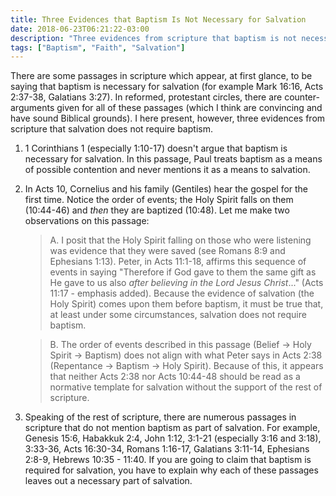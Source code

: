 ```yaml
---
title: Three Evidences that Baptism Is Not Necessary for Salvation
date: 2018-06-23T06:21:22-03:00
description: "Three evidences from scripture that baptism is not necessary for salvation."
tags: ["Baptism", "Faith", "Salvation"]
---
```


There are some passages in scripture which appear, at first glance, to be saying that baptism is necessary for salvation (for example Mark 16:16, Acts 2:37-38, Galatians 3:27). In reformed, protestant circles, there are counter-arguments given for all of these passages (which I think are convincing and have sound Biblical grounds). I here present, however, three evidences from scripture that salvation does not require baptism.

1. 1 Corinthians 1 (especially 1:10-17) doesn't argue that baptism is necessary for salvation. In this passage, Paul treats baptism as a means of possible contention and never mentions it as a means to salvation.

2. In Acts 10, Cornelius and his family (Gentiles) hear the gospel for the first time. Notice the order of events; the Holy Spirit falls on them (10:44-46) and *then* they are baptized (10:48). Let me make two observations on this passage:
  
    > A. I posit that the Holy Spirit falling on those who were listening was evidence that they were saved (see Romans 8:9 and Ephesians 1:13). Peter, in  Acts 11:1-18, affirms this sequence of events in saying "Therefore if God gave to them the same gift as He gave to us also *after believing in the Lord Jesus Christ*..." (Acts 11:17 - emphasis added). Because the evidence of salvation (the Holy Spirit) comes upon them before baptism, it must be true that, at least under some circumstances, salvation does not require baptism.
    
    > B. The order of events described in this passage (Belief -> Holy Spirit -> Baptism) does not align with what Peter says in Acts 2:38 (Repentance -> Baptism -> Holy Spirit). Because of this, it appears that neither Acts 2:38 nor Acts 10:44-48 should be read as a normative template for salvation without the support of the rest of scripture.

3. Speaking of the rest of scripture, there are numerous passages in scripture that do not mention baptism as part of salvation. For example, Genesis 15:6, Habakkuk 2:4, John 1:12, 3:1-21 (especially 3:16 and 3:18), 3:33-36, Acts 16:30-34, Romans 1:16-17, Galatians 3:11-14, Ephesians 2:8-9, Hebrews 10:35 - 11:40. If you are going to claim that baptism is required for salvation, you have to explain why each of these passages leaves out a necessary part of salvation.
